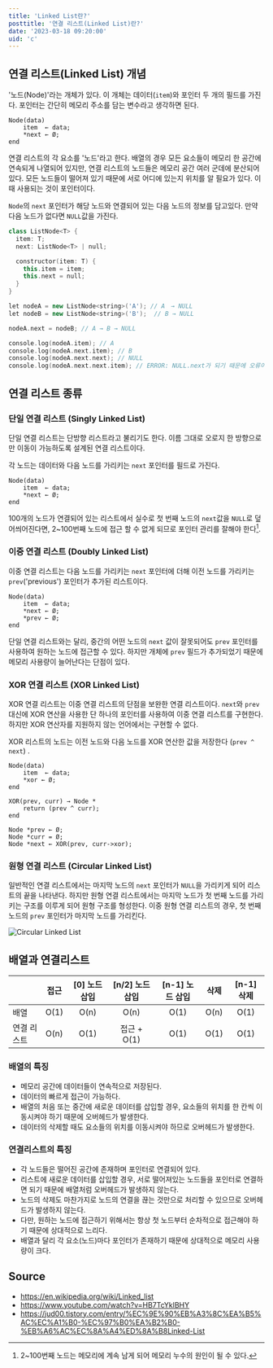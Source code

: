 ```yaml
---
title: 'Linked List란?'
posttitle: '연결 리스트(Linked List)란?'
date: '2023-03-18 09:20:00'
uid: 'c'
---
```


## 연결 리스트(Linked List) 개념

'노드(Node)'라는 개체가 있다. 이 개체는 데이터(`item`)와 포인터 두 개의 필드를 가진다. 포인터는 간단히 메모리 주소를 담는 변수라고 생각하면 된다.

```text
Node(data)
    item  ← data;
    *next ← Ø;
end
```

연결 리스트의 각 요소를 '노드'라고 한다. 배열의 경우 모든 요소들이 메모리 한 공간에 연속되게 나열되어 있지만, 연결 리스트의 노드들은 메모리 공간 여러 군데에 분산되어 있다. 모든 노드들이 떨어져 있기 때문에 서로 어디에 있는지 위치를 알 필요가 있다. 이 때 사용되는 것이 포인터이다.

`Node`의 `next` 포인터가 해당 노드와 연결되어 있는 다음 노드의 정보를 담고있다. 만약 다음 노드가 없다면 `NULL`값을 가진다.

```cpp
class ListNode<T> {
  item: T;
  next: ListNode<T> | null;

  constructor(item: T) {
    this.item = item;
    this.next = null;
  }
}

let nodeA = new ListNode<string>('A'); // A　→ NULL
let nodeB = new ListNode<string>('B');  // B → NULL

nodeA.next = nodeB; // A → B → NULL

console.log(nodeA.item); // A
console.log(nodeA.next.item); // B
console.log(nodeA.next.next); // NULL
console.log(nodeA.next.next.item); // ERROR: NULL.next가 되기 때문에 오류이다
```

## 연결 리스트 종류

### 단일 연결 리스트 (Singly Linked List)

단일 연결 리스트는 단방향 리스트라고 불리기도 한다. 이름 그대로 오로지 한 방향으로만 이동이 가능하도록 설계된 연결 리스트이다.

각 노드는 데이터와 다음 노드를 가리키는 `next` 포인터를 필드로 가진다.

```text
Node(data)
    item  ← data;
    *next ← Ø;
end
```

100개의 노드가 연결되어 있는 리스트에서 실수로 첫 번째 노드의 `next`값을 `NULL`로 덮어씌어진다면, 2~100번째 노드에 접근 할 수 없게 되므로 포인터 관리를 잘해야 한다[^a].

### 이중 연결 리스트 (Doubly Linked List)

이중 연결 리스트는 다음 노드를 가리키는 `next` 포인터에 더해 이전 노드를 가리키는 `prev`('previous') 포인터가 추가된 리스트이다.

```text
Node(data)
    item  ← data;
    *next ← Ø;
    *prev ← Ø;
end
```

단일 연결 리스트와는 달리, 중간의 어떤 노드의 `next` 값이 잘못되어도 `prev` 포인터를 사용하여 원하는 노드에 접근할 수 있다. 하지만 개체에 `prev` 필드가 추가되었기 때문에 메모리 사용량이 늘어난다는 단점이 있다.

### XOR 연결 리스트 (XOR Linked List)

XOR 연결 리스트는 이중 연결 리스트의 단점을 보완한 연결 리스트이다. `next`와 `prev` 대신에 XOR 연산을 사용한 단 하나의 포인터를 사용하여 이중 연결 리스트를 구현한다. 하지만 XOR 연산자를 지원하지 않는 언어에서는 구현할 수 없다.

XOR 리스트의 노드는 이전 노드와 다음 노드를 XOR 연산한 값을 저장한다 (`prev ^ next`) .

```text
Node(data)
    item  ← data;
    *xor ← Ø;
end

XOR(prev, curr) → Node *
    return (prev ^ curr);
end

Node *prev ← Ø;
Node *curr = Ø;
Node *next ← XOR(prev, curr->xor);
```

### 원형 연결 리스트 (Circular Linked List)

일반적인 연결 리스트에서는 마지막 노드의 `next` 포인터가 `NULL`을 가리키게 되어 리스트의 끝을 나타낸다. 하지만 원형 연결 리스트에서는 마지막 노드가 첫 번째 노드를 가리키는 구조를 이루게 되어 원형 구조를 형성한다. 이중 원형 연결 리스트의 경우, 첫 번째 노드의 `prev` 포인터가 마지막 노드를 가리킨다.

![Circular Linked List](/images/circular-linked-ilst.gif)

## 배열과 연결리스트

|  | 접근 | [0] 노드 삽입 |  [n/2] 노드 삽입 | [n-1] 노드 삽입 | 삭제 | [n-1] 삭제 |
|:---|:--:|:--:|:--:|:--:|:--:|:--:|
| 배열 | O(1) | O(n) | O(n) | O(1) | O(n) | O(1) |
| 연결 리스트 | O(n) | O(1) | 접근 + O(1) | O(1) | O(1) | O(1) |

### 배열의 특징

- 메모리 공간에 데이터들이 연속적으로 저장된다.
- 데이터의 빠르게 접근이 가능하다.
- 배열의 처음 또는 중간에 새로운 데이터를 삽입할 경우, 요소들의 위치를 한 칸씩 이동시켜야 하기 때문에 오버헤드가 발생한다.
- 데이터의 삭제할 때도 요소들의 위치를 이동시켜야 하므로 오버헤드가 발생한다.

### 연결리스트의 특징

- 각 노드들은 떨어진 공간에 존재하며 포인터로 연결되어 있다.
- 리스트에 새로운 데이터를 삽입할 경우, 서로 떨어져있는 노드들을 포인터로 연결하면 되기 때문에 배열처럼 오버헤드가 발생하지 않는다.
- 노드의 삭제도 마찬가지로 노드의 연결을 끊는 것만으로 처리할 수 있으므로 오버헤드가 발생하지 않는다.
- 다만, 원하는 노드에 접근하기 위해서는 항상 첫 노드부터 순차적으로 접근해야 하기 때문에 상대적으로 느리다.
- 배열과 달리 각 요소(노드)마다 포인터가 존재하기 때문에 상대적으로 메모리 사용량이 크다.

## Source

- <https://en.wikipedia.org/wiki/Linked_list>
- <https://www.youtube.com/watch?v=HB7TcYklBHY>
- <https://jud00.tistory.com/entry/%EC%9E%90%EB%A3%8C%EA%B5%AC%EC%A1%B0-%EC%97%B0%EA%B2%B0-%EB%A6%AC%EC%8A%A4%ED%8A%B8Linked-List>

[^a]: 2~100번째 노드는 메모리에 계속 남게 되어 메모리 누수의 원인이 될 수 있다.
